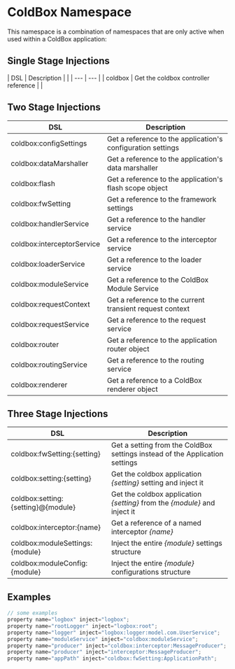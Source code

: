 # ColdBox Namespace

This namespace is a combination of namespaces that are only active when used within a ColdBox application:

## Single Stage Injections

| DSL | Description |  |
| --- | --- |
| coldbox | Get the coldbox controller reference |  |

## Two Stage Injections

| DSL | Description |
| --- | --- |
| coldbox:configSettings | Get a reference to the application's configuration settings |
| coldbox:dataMarshaller | Get a reference to the application's data marshaller |
| coldbox:flash | Get a reference to the application's flash scope object |
| coldbox:fwSetting | Get a reference to the framework settings |
| coldbox:handlerService | Get a reference to the handler service |
| coldbox:interceptorService | Get a reference to the interceptor service |
| coldbox:loaderService | Get a reference to the loader service |
| coldbox:moduleService | Get a reference to the ColdBox Module Service |
| coldbox:requestContext | Get a reference to the current transient request context |
| coldbox:requestService | Get a reference to the request service |
| coldbox:router | Get a reference to the application router object |
| coldbox:routingService | Get a reference to the routing service |
| coldbox:renderer | Get a reference to a ColdBox renderer object |

## Three Stage Injections

| DSL | Description |
| --- | --- |
| coldbox:fwSetting:{setting} | Get a setting from the ColdBox settings instead of the Application settings |
| coldbox:setting:{setting} | Get the coldbox application _{setting}_ setting and inject it |
| coldbox:setting:{setting}@{module} | Get the coldbox application _{setting}_ from the _{module}_ and inject it |
| coldbox:interceptor:{name} | Get a reference of a named interceptor _{name}_ |
| coldbox:moduleSettings:{module} | Inject the entire _{module}_ settings structure |
| coldbox:moduleConfig:{module} | Inject the entire _{module}_ configurations structure |

## Examples

```javascript
// some examples
property name="logbox" inject="logbox";
property name="rootLogger" inject="logbox:root";
property name="logger" inject="logbox:logger:model.com.UserService";
property name="moduleService" inject="coldbox:moduleService";
property name="producer" inject="coldbox:interceptor:MessageProducer";
property name="producer" inject="interceptor:MessageProducer";
property name="appPath" inject="coldbox:fwSetting:ApplicationPath";
```

